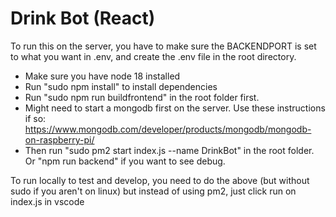 # Drink Bot (React)

To run this on the server, you have to make sure the BACKENDPORT is set to what you want in .env, and create the .env file in the root directory.
- Make sure you have node 18 installed
- Run "sudo npm install" to install dependencies
- Run "sudo npm run buildfrontend" in the root folder first.
- Might need to start a mongodb first on the server. Use these instructions if so: https://www.mongodb.com/developer/products/mongodb/mongodb-on-raspberry-pi/
- Then run "sudo pm2 start index.js --name DrinkBot" in the root folder. Or "npm run backend" if you want to see debug.

To run locally to test and develop, you need to do the above (but without sudo if you aren't on linux)
but instead of using pm2, just click run on index.js in vscode
